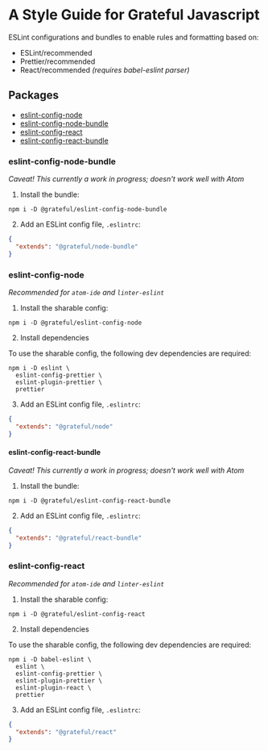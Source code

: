 # A Style Guide for Grateful Javascript

ESLint configurations and bundles to enable rules and formatting based on:

* ESLint/recommended
* Prettier/recommended
* React/recommended _(requires babel-eslint parser)_


## Packages

* [eslint-config-node](#eslint-config-node-bundle)
* [eslint-config-node-bundle](#eslint-config-node-bundle)
* [eslint-config-react](#eslint-config-react)
* [eslint-config-react-bundle](#eslint-config-react-bundle)

### eslint-config-node-bundle

_Caveat! This currently a work in progress; doesn't work well with Atom_

1. Install the bundle:

  ```
  npm i -D @grateful/eslint-config-node-bundle
  ```

2. Add an ESLint config file, `.eslintrc`:

  ```json
  {
    "extends": "@grateful/node-bundle"
  }
  ```

### eslint-config-node

_Recommended for `atom-ide` and `linter-eslint`_

1. Install the sharable config:

  ```
  npm i -D @grateful/eslint-config-node
  ```

2. Install dependencies

  To use the sharable config, the following dev dependencies are required:

  ```
  npm i -D eslint \
    eslint-config-prettier \
    eslint-plugin-prettier \
    prettier
  ```

3. Add an ESLint config file, `.eslintrc`:

  ```json
  {
    "extends": "@grateful/node"
  }
  ```

#### eslint-config-react-bundle

_Caveat! This currently a work in progress; doesn't work well with Atom_

1. Install the bundle:

  ```
  npm i -D @grateful/eslint-config-react-bundle
  ```

2. Add an ESLint config file, `.eslintrc`:

  ```json
  {
    "extends": "@grateful/react-bundle"
  }
  ```

### eslint-config-react

_Recommended for `atom-ide` and `linter-eslint`_

1. Install the sharable config:

  ```
  npm i -D @grateful/eslint-config-react
  ```

2. Install dependencies

  To use the sharable config, the following dev dependencies are required:

  ```
  npm i -D babel-eslint \
    eslint \
    eslint-config-prettier \
    eslint-plugin-prettier \
    eslint-plugin-react \
    prettier
  ```

3. Add an ESLint config file, `.eslintrc`:

  ```json
  {
    "extends": "@grateful/react"
  }
  ```
